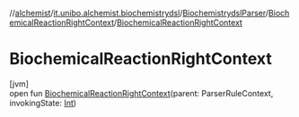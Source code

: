 //[alchemist](../../../../index.md)/[it.unibo.alchemist.biochemistrydsl](../../index.md)/[BiochemistrydslParser](../index.md)/[BiochemicalReactionRightContext](index.md)/[BiochemicalReactionRightContext](-biochemical-reaction-right-context.md)

# BiochemicalReactionRightContext

[jvm]\
open fun [BiochemicalReactionRightContext](-biochemical-reaction-right-context.md)(parent: ParserRuleContext, invokingState: [Int](https://kotlinlang.org/api/latest/jvm/stdlib/kotlin/-int/index.html))
